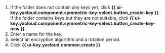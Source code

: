 1. If the folder does not contain any keys yet, click **{{ ui-key.yacloud.component.symmetric-key-select.button_create-key }}**. If the folder contains keys but they are not suitable, click **{{ ui-key.yacloud.component.symmetric-key-select.button_create-key-new }}**.
1. Enter a name for the key.
1. Select an encryption algorithm and a rotation period.
1. Click **{{ ui-key.yacloud.common.create }}**.
